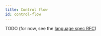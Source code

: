 ```yaml
---
title: Control flow
id: control-flow
---
```


TODO (for now, see the [language spec RFC](../../contributing/rfcs/language-spec))
